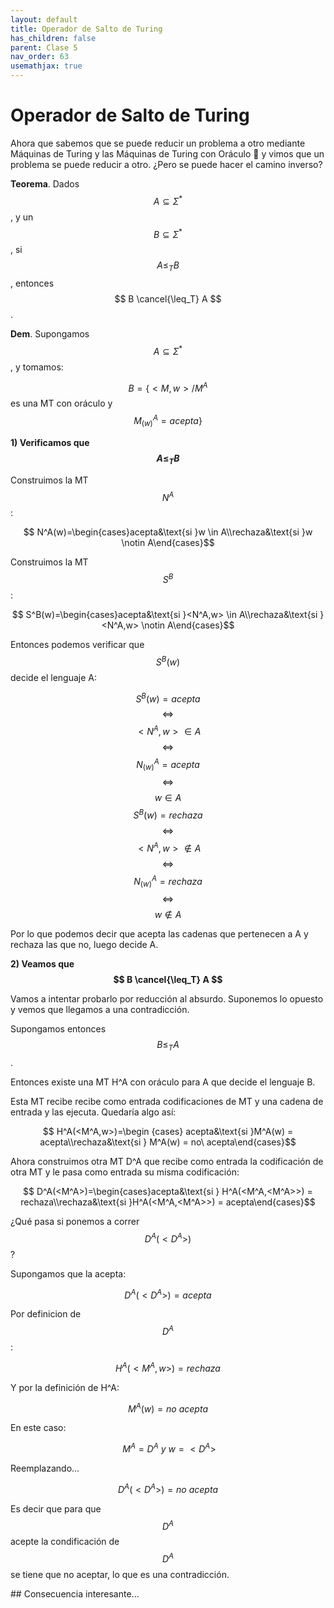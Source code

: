 ```yaml
---
layout: default
title: Operador de Salto de Turing
has_children: false
parent: Clase 5
nav_order: 63
usemathjax: true
---
```


# Operador de Salto de Turing

Ahora que sabemos que se puede reducir un problema a otro mediante Máquinas de Turing y las Máquinas de Turing con Oráculo 🔮 y vimos que un problema se puede reducir a otro. ¿Pero se puede hacer el camino inverso?

**Teorema**.  Dados $$ A \subseteq \Sigma^* $$, y un $$ B \subseteq \Sigma^* $$, si $$ A \leq_T B $$, entonces $$ B \cancel{\leq_T} A $$.

**Dem**. Supongamos $$ A \subseteq \Sigma^* $$, y tomamos:

$$ B = \{ <M,w> / M^A $$ es una MT con oráculo y $$ M^A_{(w)} = acepta \} $$

**1) Verificamos que $$ A \leq_T B $$**

Construimos la MT $$ N^A $$:

$$ N^A(w)=\begin{cases}acepta&\text{si }w \in A\\rechaza&\text{si }w \notin A\end{cases}$$

Construimos la MT $$ S^B $$:

$$ S^B(w)=\begin{cases}acepta&\text{si }<N^A,w> \in A\\rechaza&\text{si } <N^A,w> \notin A\end{cases}$$

Entonces podemos verificar que $$ S^B(w) $$ decide el lenguaje A:

$$ S^B(w) = acepta $$ $$ \iff $$ $$ <N^A,w> \in A $$ $$ \iff $$ $$ N^A_{(w)} = acepta $$ $$ \iff $$ $$ w \in A $$
$$ S^B(w) = rechaza $$ $$ \iff $$ $$ <N^A,w> \notin A $$ $$ \iff $$ $$ N^A_{(w)} = rechaza $$ $$ \iff $$ $$ w \notin A $$

Por lo que podemos decir que acepta las cadenas que pertenecen a A y rechaza las que no, luego decide A.

**2) Veamos que $$ B \cancel{\leq_T} A $$**

Vamos a intentar probarlo por reducción al absurdo. Suponemos lo opuesto y vemos que llegamos a una contradicción.

Supongamos entonces $$ B \leq_T A $$.

Entonces existe una MT H^A con oráculo para A que decide el lenguaje B.

Esta MT recibe recibe como entrada codificaciones de MT y una cadena de entrada y las ejecuta. Quedaría algo así:

$$ H^A(<M^A,w>)=\begin {cases} acepta&\text{si }M^A(w) = acepta\\rechaza&\text{si } M^A(w) = no\ acepta\end{cases}$$

Ahora construimos otra MT D^A que recibe como entrada la codificación de otra MT y le pasa como entrada su misma codificación:

$$ D^A(<M^A>)=\begin{cases}acepta&\text{si } H^A(<M^A,<M^A>>) = rechaza\\rechaza&\text{si }H^A(<M^A,<M^A>>) = acepta\end{cases}$$

¿Qué pasa si ponemos a correr $$ D^A(<D^A>) $$?

Supongamos que la acepta:

$$ D^A(<D^A>) = acepta $$

Por definicion de $$ D^A $$:

$$ H^A(<M^A,w>) = rechaza $$

Y por la definición de H^A:

$$ M^A(w) = no\ acepta $$

En este caso:

$$ \ M^A = D^A\ y\ w = <D^A> $$

Reemplazando...

$$ D^A(<D^A>) = no\ acepta $$

Es decir que para que $$D^A$$ acepte la condificación de $$D^A$$ se tiene que no aceptar, lo que es una contradicción.

## Consecuencia interesante...



